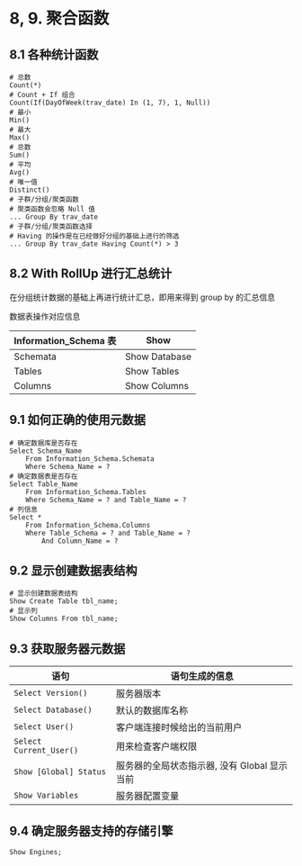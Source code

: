 # 8, 9. 聚合函数

## 8.1 各种统计函数

```
# 总数
Count(*)
# Count + If 组合
Count(If(DayOfWeek(trav_date) In (1, 7), 1, Null))
# 最小
Min()
# 最大
Max()
# 总数
Sum()
# 平均
Avg()
# 唯一值
Distinct()
# 子群/分组/聚类函数
# 聚类函数会忽略 Null 值
... Group By trav_date
# 子群/分组/聚类函数选择
# Having 的操作是在已经做好分组的基础上进行的筛选
... Group By trav_date Having Count(*) > 3
```

## 8.2 With RollUp 进行汇总统计

在分组统计数据的基础上再进行统计汇总，即用来得到 group by 的汇总信息

数据表操作对应信息

| Information_Schema 表 | Show          |
|----------------------|---------------|
| Schemata             | Show Database |
| Tables               | Show Tables   |
| Columns              | Show Columns  |

## 9.1 如何正确的使用元数据

```
# 确定数据库是否存在
Select Schema_Name
    From Information_Schema.Schemata
    Where Schema_Name = ?
# 确定数据表是否存在
Select Table_Name
    From Information_Schema.Tables
    Where Schema_Name = ? and Table_Name = ?
# 列信息
Select *
    From Information_Schema.Columns
    Where Table_Schema = ? and Table_Name = ?
        And Column_Name = ?
```

## 9.2 显示创建数据表结构

```
# 显示创建数据表结构
Show Create Table tbl_name;
# 显示列
Show Columns From tbl_name;
```

## 9.3 获取服务器元数据

| 语句                      | 语句生成的信息                     |
|-------------------------|-----------------------------|
| `Select Version()`      | 服务器版本                       |
| `Select Database()`     | 默认的数据库名称                    |
| `Select User()`         | 客户端连接时候给出的当前用户              |
| `Select Current_User()` | 用来检查客户端权限                   |
| `Show [Global] Status`  | 服务器的全局状态指示器, 没有 Global 显示当前 |
| `Show Variables`        | 服务器配置变量                     |

## 9.4 确定服务器支持的存储引擎

```
Show Engines;
```

